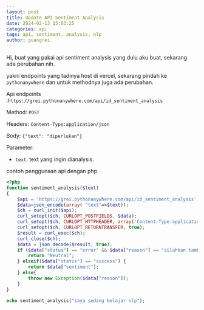 ```yaml
---
layout: post
title: Update API Sentiment Analysis
date: 2024-02-13 15:03:25
categories: api
tags: api, sentiment, analysis, nlp
author: guangrei
---
```


Hi, buat yang pakai api sentiment analysis yang dulu aku buat, sekarang ada perubahan nih. <!--more-->

yakni endpoints yang tadinya host di vercel, sekarang pindah ke `pythonanywhere` dan untuk methodnya juga ada perubahan.

Api endpoints :`https://grei.pythonanywhere.com/api/id_sentiment_analysis`

Method: `POST`

Headers: `Content-Type:application/json`

Body: `{"text": "diperlukan"}`

Parameter:
- `text`: text yang ingin dianalysis.

contoh penggunaan api dengan php
```php
<?php
function sentiment_analysis($text)
{
    $api = 'https://grei.pythonanywhere.com/api/id_sentiment_analysis';
    $data=json_encode(array( "text"=>$text));
    $ch = curl_init($api);
    curl_setopt($ch, CURLOPT_POSTFIELDS, $data);
    curl_setopt($ch, CURLOPT_HTTPHEADER, array('Content-Type:application/json'));
    curl_setopt($ch, CURLOPT_RETURNTRANSFER, true);
    $result = curl_exec($ch);
    curl_close($ch);
    $data = json_decode($result, true);
    if ($data["status"] == "error" && $data["reason"] == "silahkan tambahkan lebih banyak kalimat!") {
        return "Neutral";
    } elseif($data["status"] == "success") {
        return $data["sentiment"];
    } else{
        throw new Exception($data["reason"]);
    }
}

echo sentiment_analysis("saya sedang belajar nlp");
```